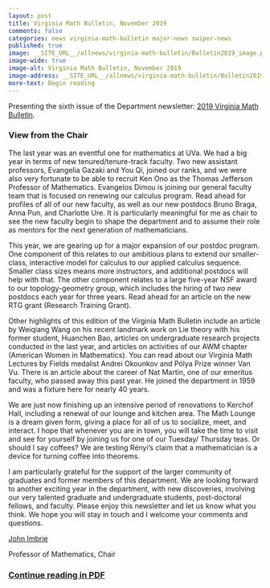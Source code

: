 ```yaml
---
layout: post
title: Virginia Math Bulletin, November 2019
comments: false
categories: news virginia-math-bulletin major-news swiper-news
published: true
image: __SITE_URL__/allnews/virginia-math-bulletin/Bulletin2019_image.png
image-wide: true
image-alt: Virginia Math Bulletin, November 2019
image-address: __SITE_URL__/allnews/virginia-math-bulletin/Bulletin2019.pdf
more-text: Begin reading
---
```


Presenting the sixth issue of the Department newsletter: [2019 Virginia Math Bulletin]({{site.url}}/allnews/virginia-math-bulletin/Bulletin2019.pdf).

<!--more-->

<h3 class="mt-5 mb-3">View from the Chair</h3>

The last year was an eventful one for mathematics at UVa. We had a big year in terms of new tenured/tenure-track faculty. Two new assistant professors, Evangelia Gazaki and You Qi, joined our ranks, and we were also very fortunate to be able to recruit Ken Ono as the Thomas Jefferson Professor of Mathematics. Evangelos Dimou is joining our general faculty team that is focused on renewing our calculus program. Read ahead for profiles of all of our new faculty, as well as our new postdocs Bruno Braga, Anna Pun, and Charlotte Ure. It is particularly meaningful for me as chair to see the new faculty begin to shape the department and to assume their role as mentors for the next generation of mathematicians. 

This year, we are gearing up for a major expansion of our postdoc program. One component of this relates to our ambitious plans to extend our smaller-class, interactive model for calculus to our applied calculus sequence. Smaller class sizes means more instructors, and additional postdocs will help with that. The other component relates to a large five-year NSF award to our topology-geometry group, which includes the hiring of two new postdocs each year for three years. Read ahead for an article on the new RTG grant (Research Training Grant).

Other highlights of this edition of the Virginia Math Bulletin include an article by Weiqiang Wang on his recent landmark work on Lie theory with his former student, Huanchen Bao, articles on undergraduate research projects conducted in the last year, and articles on activities of our AWM chapter (American Women in Mathematics). You can read about our Virginia Math Lectures by Fields medalist Andrei Okounkov and Pólya Prize winner Van Vu. There is an article about the career of Nat Martin, one of our emeritus faculty, who passed away this past year. He joined the department in 1959 and was a fixture here for nearly 40 years.

We are just now finishing up an intensive period of renovations to Kerchof Hall,
including a renewal of our lounge and kitchen area. The Math Lounge is a dream given form, giving a place for all of us to socialize, meet, and interact. I hope that whenever you are in town, you will take the time to visit and see for yourself by joining us for one of our Tuesday/ Thursday teas. Or should I say coffees? We are testing Rényi’s claim that a mathematician is a device for turning coffee into theorems.

I am particularly grateful for the support of the larger community of graduates and former members of this department. We are looking forward to another exciting year in the department, with new discoveries, involving our very talented graduate and undergraduate students, post-doctoral fellows, and faculty. Please enjoy this newsletter and let us know what you think. We hope you will stay in touch and I welcome your comments and questions.

[John Imbrie]({{site.url}}/people/ji2k/)

Professor of Mathematics, Chair

### [Continue reading in PDF]({{site.url}}/allnews/virginia-math-bulletin/Bulletin2019.pdf)
